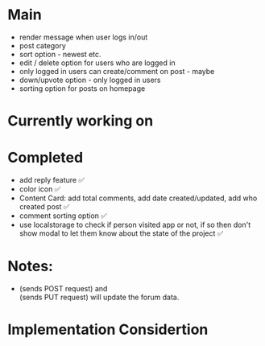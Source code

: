 # Main

- render message when user logs in/out
- post category
- sort option - newest etc.
- edit / delete option for users who are logged in
- only logged in users can create/comment on post - maybe
- down/upvote option - only logged in users
- sorting option for posts on homepage

# Currently working on

# Completed

- add reply feature ✅
- color icon ✅
- Content Card: add total comments, add date created/updated, add who created post ✅
- comment sorting option ✅
- use localstorage to check if person visited app or not, if so then don't show modal to let them know about the state of the project ✅

# Notes:

- <Post /> (sends POST request) and <Form> (sends PUT request) will update the forum data.

# Implementation Considertion
